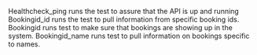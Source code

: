 Healthcheck_ping runs the test to assure that the API is up and running
Bookingid_id runs the test to pull information from specific booking ids.
Bookingid runs test to make sure that bookings are showing up in the system.
Bookingid_name runs test to pull information on bookings specific to names.

